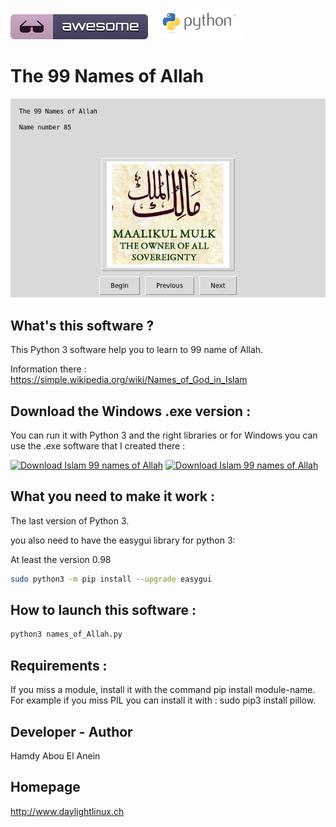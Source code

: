 ![Awesome](awesome.svg) ![Python](python.png)  

# The 99 Names of Allah

![Screenshot](screenshot.png)

## What's this software ?  

This Python 3 software help you to learn to 99 name of Allah.

Information there : https://simple.wikipedia.org/wiki/Names_of_God_in_Islam

## Download the Windows .exe version :

You can run it with Python 3 and the right libraries or for Windows you can use the .exe software that I created there :

[![Download Islam 99 names of Allah](https://img.shields.io/sourceforge/dm/islam-99-names-of-allah.svg)](https://sourceforge.net/projects/islam-99-names-of-allah/files/latest/download)
[![Download Islam 99 names of Allah](https://a.fsdn.com/con/app/sf-download-button)](https://sourceforge.net/projects/islam-99-names-of-allah/files/latest/download)     

## What you need to make it work :  


The last version of Python 3.

you also need to have the easygui library for python 3:

At least the version 0.98

```sh
sudo python3 -m pip install --upgrade easygui 
```

## How to launch this software :  

```sh
python3 names_of_Allah.py
```  

## Requirements :

If you miss a module, install it with the command pip install module-name. For example if you miss PIL you can install it with : sudo pip3 install pillow.


## Developer - Author

Hamdy Abou El Anein

## Homepage

http://www.daylightlinux.ch 

